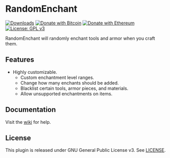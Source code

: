 # RandomEnchant
[![Downloads](https://img.shields.io/github/downloads/hyperdefined/RandomEnchant/total?logo=github)](https://github.com/hyperdefined/AnarchyStats/releases) [![Donate with Bitcoin](https://en.cryptobadges.io/badge/micro/1F29aNKQzci3ga5LDcHHawYzFPXvELTFoL)](https://en.cryptobadges.io/donate/1F29aNKQzci3ga5LDcHHawYzFPXvELTFoL) [![Donate with Ethereum](https://en.cryptobadges.io/badge/micro/0x0f58B66993a315dbCc102b4276298B5Ff8895F41)](https://en.cryptobadges.io/donate/0x0f58B66993a315dbCc102b4276298B5Ff8895F41) [![License: GPL v3](https://img.shields.io/badge/License-GPLv3-blue.svg)](https://www.gnu.org/licenses/gpl-3.0)

RandomEnchant will randomly enchant tools and armor when you craft them.

## Features
* Highly customizable.
    * Custom enchantment level ranges.
    * Change how many enchants should be added.
    * Blacklist certain tools, armor pieces, and materials.
    * Allow unsupported enchantments on items.

## Documentation
Visit the [wiki](https://github.com/hyperdefined/RandomEnchant/wiki) for help.

## License
This plugin is released under GNU General Public License v3. See [LICENSE](https://github.com/hyperdefined/RandomEnchant/blob/master/LICENSE).
